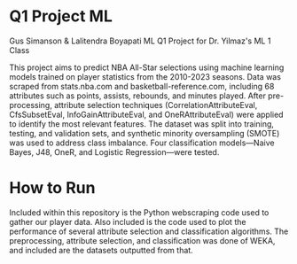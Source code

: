 # Q1 Project ML
Gus Simanson &amp; Lalitendra Boyapati ML Q1 Project for Dr. Yilmaz's ML 1 Class

This project aims to predict NBA All-Star selections using machine learning models trained on player statistics from the 2010-2023 seasons. Data was scraped from stats.nba.com and basketball-reference.com, including 68 attributes such as points, assists, rebounds, and minutes played. After pre-processing, attribute selection techniques (CorrelationAttributeEval, CfsSubsetEval, InfoGainAttributeEval, and OneRAttributeEval) were applied to identify the most relevant features. The dataset was split into training, testing, and validation sets, and synthetic minority oversampling (SMOTE) was used to address class imbalance. Four classification models—Naive Bayes, J48, OneR, and Logistic Regression—were tested. 

# How to Run
Included within this repository is the Python webscraping code used to gather our player data. Also included is the code used to plot the performance of several attribute selection and classification algorithms. The preprocessing, attribute selection, and classification was done of WEKA, and included are the datasets outputted from that. 
